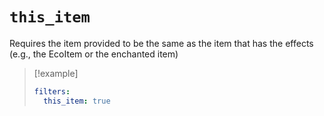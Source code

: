 # `this_item`

Requires the item provided to be the same as the item that has the effects (e.g., the EcoItem or the enchanted item)

> [!example]
> ```yaml
> filters:
>   this_item: true 
> ```

